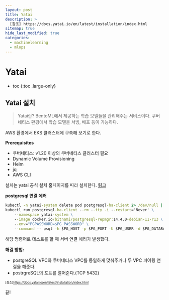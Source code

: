 ```yaml
---
layout: post
title: Yatai
description: >
  [참조] https://docs.yatai.io/en/latest/installation/index.html
sitemap: true
hide_last_modified: true
categories:
  - machinelearning
  - mlops
---
```


# Yatai

* toc
{:toc .large-only}

## Yatai 설치

> Yatai란? BentoML에서 제공하는 학습 모델들을 관리해주는 서비스이다. 쿠버네티스 환경에서 학습 모델을 서빙, 배포 등이 가능하다.

AWS 환경에서 EKS 클러스터에 구축해 보기로 한다.

**Prerequisites**

- 쿠버네티스: v1.20 이상의 쿠버네티스 클러스터 필요
- Dynamic Volume Provisioning
- Helm
- jq
- AWS CLI

설치는 yatai 공식 설치 홈페이지를 따라 설치한다. [링크](https://docs.yatai.io/en/latest/installation/index.html)

**postgresql 연결 에러**

```cmd
kubectl -n yatai-system delete pod postgresql-ha-client 2> /dev/null || true; \
kubectl run postgresql-ha-client --rm --tty -i --restart='Never' \
    --namespace yatai-system \
    --image docker.io/bitnami/postgresql-repmgr:14.4.0-debian-11-r13 \
    --env="PGPASSWORD=$PG_PASSWORD" \
    --command -- psql -h $PG_HOST -p $PG_PORT -U $PG_USER -d $PG_DATABASE -c "select 1"
```

해당 명령어로 테스트를 할 때 서버 연결 에러가 발생했다.

**해결 방법:**

- postgreSQL VPC와 쿠버네티스 VPC를 동일하게 맞춰주거나 두 VPC 피어링 연결을 해준다.
- postrgreSQL의 포트를 열어준다.(TCP 5432)



<span style="font-size:70%">[참조]https://docs.yatai.io/en/latest/installation/index.html</span>

끝!
